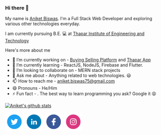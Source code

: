 ### Hi there 👋
My name is [Aniket Biswas](https://www.linkedin.com/in/aniket-biswas-59394b191/). I'm a Full Stack Web Developer and exploring various other technologies everyday.

I am currently pursuing B.E. 💻 at [Thapar Institute of Engineering and Technology](https://thapar.edu)

Here's more about me

- 🔭 I’m currently working on - [Buying Selling Platform](https://github.com/developer-student-club-thapar/buying_selling_devops) and [Thapar App](https://github.com/developer-student-club-thapar/thapar_app)
- 🌱 I’m currently learning - ReactJS, NodeJS, Firebase and Flutter.
- 👯 I’m looking to collaborate on - MERN stack projects
- 💬 Ask me about - Anything related to web technologies. :smiley:
- 📫 How to reach me - aniket.biswas75@gmail.com
- 😄 Pronouns - He/Him
- ⚡ Fun fact - . The best way to learn programming you ask? Google it :stuck_out_tongue_closed_eyes:

<a href="#!">
  <img align="center" src="https://github-readme-stats.vercel.app/api?username=aniketbiswas21&show_icons=true&include_all_commits=true&theme=radical" alt="Aniket's github stats" />
</a>


<a href="https://twitter.com/Aniket__21"><img src="https://github.com/aritraroy/social-icons/blob/master/twitter-icon.png?raw=true" width="60"></a>
<a href="https://www.linkedin.com/in/aniket-biswas-59394b191/"><img src="https://github.com/aritraroy/social-icons/blob/master/linkedin-icon.png?raw=true" width="60"></a>
<a href="https://www.facebook.com/aniket.biswas.75873"><img src="https://github.com/aritraroy/social-icons/blob/master/facebook-icon.png?raw=true" width="60"></a>
<a href="https://www.instagram.com/aniket.biswas/"><img src="https://github.com/aritraroy/social-icons/blob/master/instagram-icon.png?raw=true" width="60"></a>
